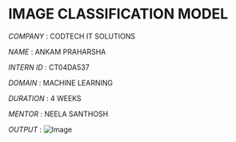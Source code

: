 # IMAGE CLASSIFICATION MODEL

*COMPANY* : CODTECH IT SOLUTIONS

*NAME* : ANKAM PRAHARSHA

*INTERN ID* : CT04DA537

*DOMAIN* : MACHINE LEARNING

*DURATION* : 4 WEEKS

*MENTOR* : NEELA SANTHOSH

*OUTPUT* : ![Image](https://github.com/user-attachments/assets/87789dfe-c79c-48a7-bee4-032abdd0f008)
